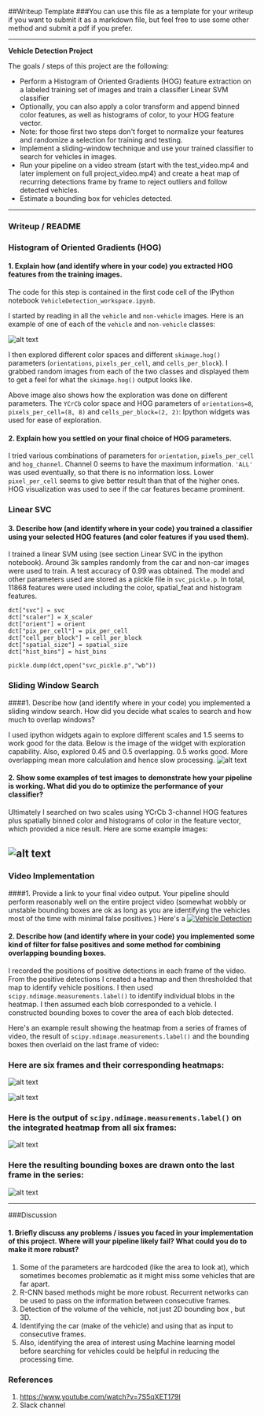 ##Writeup Template
###You can use this file as a template for your writeup if you want to submit it as a markdown file, but feel free to use some other method and submit a pdf if you prefer.

---

**Vehicle Detection Project**

The goals / steps of this project are the following:

* Perform a Histogram of Oriented Gradients (HOG) feature extraction on a labeled training set of images and train a classifier Linear SVM classifier
* Optionally, you can also apply a color transform and append binned color features, as well as histograms of color, to your HOG feature vector.
* Note: for those first two steps don't forget to normalize your features and randomize a selection for training and testing.
* Implement a sliding-window technique and use your trained classifier to search for vehicles in images.
* Run your pipeline on a video stream (start with the test_video.mp4 and later implement on full project_video.mp4) and create a heat map of recurring detections frame by frame to reject outliers and follow detected vehicles.
* Estimate a bounding box for vehicles detected.

[//]: # (Image References)
[image1]: ./Image1.png
[image2]: ./examples/HOG_example.jpg
[image3]: ./SlidingWindow.png
[image4]: ./ExampleoutputLinearSVC.png
[image5]: ./Exampleoutput1.png
[image8]: ./Exampleoutput2.png
[image6]: ./IntegratedHeatmap.png
[image7]: ./LastImage.png


---
### Writeup / README



### Histogram of Oriented Gradients (HOG)

#### 1. Explain how (and identify where in your code) you extracted HOG features from the training images.

The code for this step is contained in the first code cell of the IPython notebook `VehicleDetection_workspace.ipynb`.  

I started by reading in all the `vehicle` and `non-vehicle` images.  Here is an example of one of each of the `vehicle` and `non-vehicle` classes:

![alt text][image1]

I then explored different color spaces and different `skimage.hog()` parameters (`orientations`, `pixels_per_cell`, and `cells_per_block`).  I grabbed random images from each of the two classes and displayed them to get a feel for what the `skimage.hog()` output looks like.

Above image also shows how the exploration was done on different parameters. The `YCrCb` color space and HOG parameters of `orientations=8`, `pixels_per_cell=(8, 8)` and `cells_per_block=(2, 2)`: Ipython widgets was used for ease of exploration.


#### 2. Explain how you settled on your final choice of HOG parameters.

I tried various combinations of parameters for `orientation`, `pixels_per_cell` and `hog_channel`. Channel 0 seems to have the maximum information. `'ALL'` was used eventually, so that there is no information loss. Lower `pixel_per_cell` seems to give better result than that of the higher ones. HOG visualization was used to see if the car features became prominent.
### Linear SVC

#### 3. Describe how (and identify where in your code) you trained a classifier using your selected HOG features (and color features if you used them).

I trained a linear SVM using (see section Linear SVC in the ipython notebook). Around 3k samples randomly from the car and non-car images were used to train. A test accuracy of 0.99 was obtained. The model and other parameters used are stored as a pickle file in `svc_pickle.p`. In total, 11868 features were used including the color, spatial_feat and histogram features.

```
dct["svc"] = svc
dct["scaler"] = X_scaler
dct["orient"] = orient
dct["pix_per_cell"] = pix_per_cell
dct["cell_per_block"] = cell_per_block
dct["spatial_size"] = spatial_size
dct["hist_bins"] = hist_bins

pickle.dump(dct,open("svc_pickle.p","wb"))
```

### Sliding Window Search

####1. Describe how (and identify where in your code) you implemented a sliding window search.  How did you decide what scales to search and how much to overlap windows?

I used ipython widgets again to explore different scales and 1.5 seems to work good for the data. Below is the image of the widget with exploration capability. Also, explored 0.45 and 0.5 overlapping. 0.5 works good. More overlapping mean more calculation and hence slow processing.
![alt text][image3]

#### 2. Show some examples of test images to demonstrate how your pipeline is working.  What did you do to optimize the performance of your classifier?

Ultimately I searched on two scales using YCrCb 3-channel HOG features plus spatially binned color and histograms of color in the feature vector, which provided a nice result.  Here are some example images:

![alt text][image4]
---

### Video Implementation

####1. Provide a link to your final video output.  Your pipeline should perform reasonably well on the entire project video (somewhat wobbly or unstable bounding boxes are ok as long as you are identifying the vehicles most of the time with minimal false positives.)
Here's a [![Vehicle Detection](https://img.youtube.com/vi/0Fqs79vQjaM/0.jpg)](https://www.youtube.com/watch?v=0Fqs79vQjaM "Vehicle Detection")


#### 2. Describe how (and identify where in your code) you implemented some kind of filter for false positives and some method for combining overlapping bounding boxes.

I recorded the positions of positive detections in each frame of the video.  From the positive detections I created a heatmap and then thresholded that map to identify vehicle positions.  I then used `scipy.ndimage.measurements.label()` to identify individual blobs in the heatmap.  I then assumed each blob corresponded to a vehicle.  I constructed bounding boxes to cover the area of each blob detected.  

Here's an example result showing the heatmap from a series of frames of video, the result of `scipy.ndimage.measurements.label()` and the bounding boxes then overlaid on the last frame of video:

### Here are six frames and their corresponding heatmaps:

![alt text][image5]

![alt text][image8]

### Here is the output of `scipy.ndimage.measurements.label()` on the integrated heatmap from all six frames:
![alt text][image6]

### Here the resulting bounding boxes are drawn onto the last frame in the series:
![alt text][image7]



---

###Discussion

#### 1. Briefly discuss any problems / issues you faced in your implementation of this project.  Where will your pipeline likely fail?  What could you do to make it more robust?

1. Some of the parameters are hardcoded (like the area to look at), which sometimes becomes problematic as it might miss some vehicles that are far apart.
2. R-CNN based methods might be more robust. Recurrent networks can be used to pass on the information between consecutive frames.
3. Detection of the volume of the vehicle, not just 2D bounding box , but 3D.
4. Identifying the  car (make of the vehicle) and using that as input to consecutive frames.
5. Also, identifying the area of interest using Machine learning model before searching for vehicles could be helpful in reducing the processing time.

### References

1. https://www.youtube.com/watch?v=7S5qXET179I
2. Slack channel
